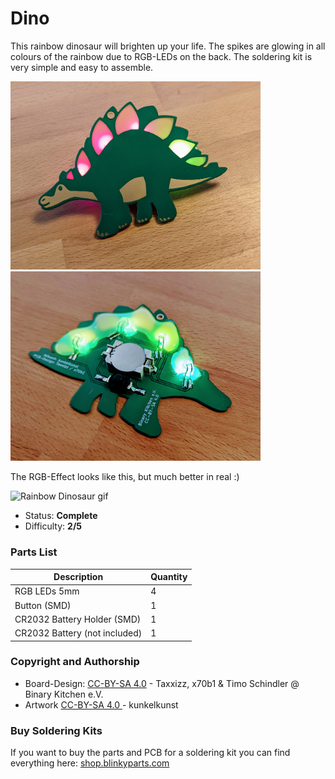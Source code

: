 # Dino

This rainbow dinosaur will brighten up your life. The spikes are glowing in all colours of the rainbow due to RGB-LEDs on the back. The soldering kit is very simple and easy to assemble.

<img src="manual/images/thumbnail.jpg" width=400px alt="Rainbow Dinosaur"> <img src="manual/images/PXL_20221125_145216097.jpg" width=400px alt="Rainbow Dinosaur">

The RGB-Effect looks like this, but much better in real :)

<img src="manual/images/dino.gif" width=480px alt="Rainbow Dinosaur gif">

- Status: **Complete**
- Difficulty: **2/5**

### Parts List

| Description                   | Quantity |
|-------------------------------|----------|
| RGB LEDs 5mm                  |     4    |
| Button (SMD)                  |     1    |
| CR2032 Battery Holder (SMD)   |     1    |
| CR2032 Battery (not included) |     1    |


### Copyright and Authorship

- Board-Design: [CC-BY-SA 4.0](https://creativecommons.org/licenses/by-sa/4.0/) - Taxxizz, x70b1 & Timo Schindler @ Binary Kitchen e.V.
- Artwork [CC-BY-SA 4.0 ](https://creativecommons.org/licenses/by-sa/4.0/) - kunkelkunst

### Buy Soldering Kits
If you want to buy the parts and PCB for a soldering kit you can find everything here: [shop.blinkyparts.com](https://shop.blinkyparts.com/de/Dino-Aus-einer-laengst-vergangenen-Zeit-leuchtet-dieser-Loetbausatz-in-allen-Farben-des-Regenbogens/blink236742)
